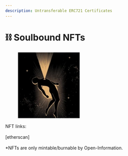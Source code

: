 ```yaml
---
description: Untransferable ERC721 Certificates
---
```


# ⛓ Soulbound NFTs

<figure><img src="../.gitbook/assets/image.png" alt=""><figcaption></figcaption></figure>

NFT links:\
\
\[etherscan]\
\
\*NFTs are only mintable/burnable by Open-Information.
